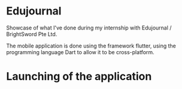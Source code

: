 # Edujournal
Showcase of what I've done during my internship with Edujournal / BrightSword Pte Ltd.
<p>The mobile application is done using the framework flutter, using the programming language Dart to allow it to be cross-platform.</p>

# Launching of the application
